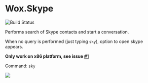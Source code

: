 
# Wox.Skype


![Build Status](https://ci.appveyor.com/project/Ridermansb/wox-skype/branch/master)

Performs search of Skype contacts and start a conversation.

When no query is performed (just typing `sky`), option to open skype appears.

**Only work on x86 platform, see issue [#1](https://github.com/Ridermansb/wox.skype/issues/1)**

Command: `sky`

![](http://i.imgur.com/1NUoAdz.gif)